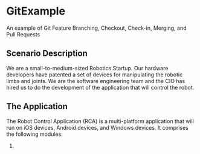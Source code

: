 # GitExample

An example of Git Feature Branching, Checkout, Check-in, Merging, and Pull Requests

## Scenario Description

We are a small-to-medium-sized Robotics Startup. Our hardware developers have patented a set of devices for manipulating the robotic limbs and joints. We are the software engineering team and the CIO has hired us to do the development of the application that will control the robot. 

## The Application

The Robot Control Application (RCA) is a multi-platform application that will run on iOS devices, Android devices, and Windows devices. It comprises the following modules:

1) 